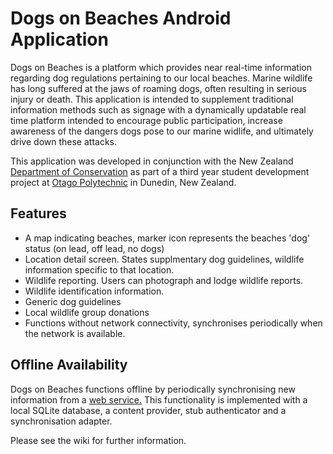 # Dogs on Beaches Android Application

Dogs on Beaches is a platform which provides near real-time information regarding dog regulations pertaining to our local beaches. Marine wildlife has long suffered at the jaws of roaming dogs, often resulting in serious injury or death. This application is intended to supplement traditional information methods such as signage with a dynamically updatable real time platform intended to encourage public participation, increase awareness of the dangers dogs pose to our marine widlife, and ultimately drive down these attacks.

This application was developed in conjunction with the New Zealand [Department of Conservation](http://www.doc.govt.nz) as part of a third year student development project at [Otago Polytechnic](http://www.op.ac.nz) in Dunedin, New Zealand.


## Features
* A map indicating beaches, marker icon represents the beaches 'dog' status (on lead, off lead, no dogs)
* Location detail screen. States supplmentary dog guidelines, wildlife information specific to that location.
* Wildlife reporting. Users can photograph and lodge wildlife reports.
* Wildlife identification information.
* Generic dog guidelines
* Local wildlife group donations
* Functions without network connectivity, synchronises periodically when the network is available.

## Offline Availability
Dogs on Beaches functions offline by periodically synchronising new information from a [web service.](http://github.com/lrsdev/dog-rails) This functionality is implemented with a local SQLite database, a content provider, stub authenticator and a synchronisation adapter.

Please see the wiki for further information.
